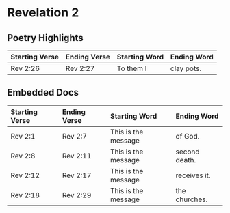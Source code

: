 # Revelation 2

## Poetry Highlights

| Starting Verse | Ending Verse | Starting Word | Ending Word |
| :--- | :--- | :--- | :--- |
| Rev 2:26 | Rev 2:27 | To them I | clay pots. |

## Embedded Docs

| Starting Verse | Ending Verse | Starting Word | Ending Word |
| :--- | :--- | :--- | :--- |
| Rev 2:1 | Rev 2:7 | This is the message | of God. |
| Rev 2:8 | Rev 2:11 | This is the message | second death. |
| Rev 2:12 | Rev 2:17 | This is the message | receives it. |
| Rev 2:18 | Rev 2:29 | This is the message | the churches. |

